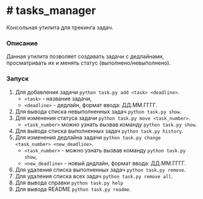 # # tasks_manager

Консольная утилита для трекинга задач.

### Описание
Данная утилита позволяет создавать задачи с дедлайнами, просматривать их и менять статус (выполнено/невыполнено).

### Запуск

1. Для добавления задачи `python task.py add <task> <deadline>`.
    - `<task>` - название задачи,
    - `<deadline>` - дедлайн, формат ввода: ДД.ММ.ГГГГ.
2. Для вывода списка невыполненных задач `python task.py show`.
3. Для изменения статуса задачи `python task.py move <task_number>`.
    - `<task_number>` можно узнать вызвав команду `python task.py show`.
4. Для вывода списка выполненных задач `python task.py history`.
5. Для изменения дедлайна задачи `python task.py change <task_number> <new_deadline>`.
    - `<task_number>` - можно узнать вызвав команду `python task.py show`,
    - `<new_deadline>` - новый дедлайн, формат ввода: ДД.ММ.ГГГГ.
6. Для удаления списка выполненных задач `python task.py remove`.
7. Для удаления списка всех задач `python task.py remove all`.
8. Для вывода справки `python task.py help`
9. Для вывода README `python task.py readme`.
